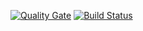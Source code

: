 [![Quality Gate](http://175.32.32.191:59000/api/badges/gate?key=MyConsoleApp)](http://175.32.32.191:59000/dashboard/index/MyConsoleApp)
[![Build Status](http://175.32.32.191:18080/job/RolfsOrg/job/ConsoleApp1/job/cicd/badge/icon)](http://175.32.32.191:18080/job/RolfsOrg/job/ConsoleApp1/job/cicd/)
